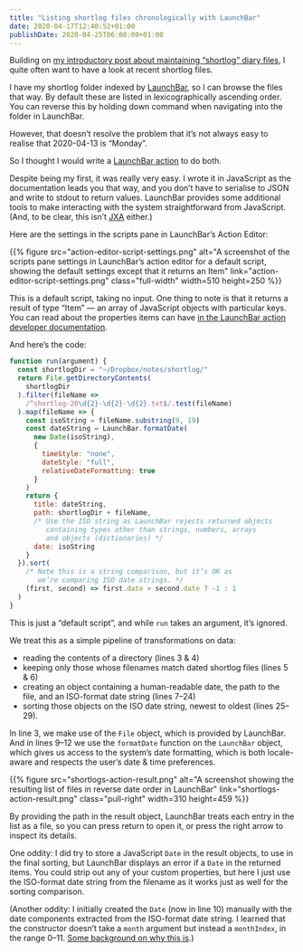 ```yaml
---
title: "Listing shortlog files chronologically with LaunchBar"
date: 2020-04-17T12:40:52+01:00
publishDate: 2020-04-25T06:00:00+01:00
---
```


Building on [my introductory post about maintaining “shortlog” diary files][shortlogging], I quite often want to have a look at recent shortlog files.

I have my shortlog folder indexed by [LaunchBar][lb], so I can browse the files that way. By default these are listed in lexicographically ascending order. You can reverse this by holding down command when navigating into the folder in LaunchBar.

However, that doesn’t resolve the problem that it’s not always easy to realise that 2020-04-13 is “Monday”.

So I thought I would write a [LaunchBar action][lb-action] to do both.

Despite being my first, it was really very easy. I wrote it in JavaScript as the documentation leads you that way, and you don’t have to serialise to JSON and write to stdout to return values. LaunchBar provides some additional tools to make interacting with the system straightforward from JavaScript. (And, to be clear, this isn’t [JXA][] either.)

[shortlogging]: https://www.robjwells.com/2020/04/shortlogging/
[lb]: https://www.obdev.at/products/launchbar/index.html
[lb-action]: https://developer.obdev.at/launchbar-developer-documentation/#/actions-overview
[JXA]: https://developer.apple.com/library/archive/documentation/LanguagesUtilities/Conceptual/MacAutomationScriptingGuide/index.html

Here are the settings in the scripts pane in LaunchBar’s Action Editor:

{{% figure src="action-editor-script-settings.png" alt="A screenshot of the scripts pane settings in LaunchBar’s action editor for a default script, showing the default settings except that it returns an Item" link="action-editor-script-settings.png" class="full-width" width=510 height=250 %}}

This is a default script, taking no input. One thing to note is that it returns a result of type “Item” — an array of JavaScript objects with particular keys. You can read about the properties items can have [in the LaunchBar action developer documentation][lb-action].

And here’s the code:

```JavaScript {linenos = true}
function run(argument) {
  const shortlogDir = "~/Dropbox/notes/shortlog/"
  return File.getDirectoryContents(
    shortlogDir
  ).filter(fileName =>
    /^shortlog-20\d{2}-\d{2}-\d{2}.txt$/.test(fileName)
  ).map(fileName => {
    const isoString = fileName.substring(9, 19)
    const dateString = LaunchBar.formatDate(
      new Date(isoString),
      {
        timeStyle: "none",
        dateStyle: "full",
        relativeDateFormatting: true
      }
    )
    return {
      title: dateString,
      path: shortlogDir + fileName,
      /* Use the ISO string as LaunchBar rejects returned objects
         containing types other than strings, numbers, arrays
         and objects (dictionaries) */
      date: isoString
    }
  }).sort(
    /* Note this is a string comparison, but it’s OK as
       we’re comparing ISO date strings. */
    (first, second) => first.date > second.date ? -1 : 1
  )
}
```

This is just a “default script”, and while `run` takes an argument, it’s ignored.

We treat this as a simple pipeline of transformations on data:

*   reading the contents of a directory (lines 3 & 4)
*   keeping only those whose filenames match dated shortlog files (lines 5 & 6)
*   creating an object containing a human-readable date, the path to the file, and an ISO-format date string (lines 7–24)
*   sorting those objects on the ISO date string, newest to oldest (lines 25–29).

In line 3, we make use of the `File` object, which is provided by LaunchBar. And in lines 9–12 we use the `formatDate` function on the `LaunchBar` object, which gives us access to the system’s date formatting, which is both locale-aware and respects the user’s date & time preferences.

{{% figure src="shortlogs-action-result.png" alt="A screenshot showing the resulting list of files in reverse date order in LaunchBar" link="shortlogs-action-result.png" class="pull-right" width=310 height=459 %}}

By providing the path in the result object, LaunchBar treats each entry in the list as a file, so you can press return to open it, or press the right arrow to inspect its details.

One oddity: I did try to store a JavaScript `Date` in the result objects, to use in the final sorting, but LaunchBar displays an error if a `Date` in the returned items. You could strip out any of your custom properties, but here I just use the ISO-format date string from the filename as it works just as well for the sorting comparison.

(Another oddity: I initially created the `Date` (now in line 10) manually with the date components extracted from the ISO-format date string. I learned that the constructor doesn’t take a `month` argument but instead a `monthIndex`, in the range 0–11. [Some background on why this is][so-jsdate].)

[so-jsdate]: https://stackoverflow.com/questions/2552483/why-does-the-month-argument-range-from-0-to-11-in-javascripts-date-constructor

